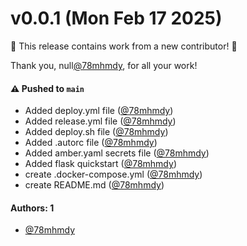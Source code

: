 # v0.0.1 (Mon Feb 17 2025)

:tada: This release contains work from a new contributor! :tada:

Thank you, null[@78mhmdy](https://github.com/78mhmdy), for all your work!

#### ⚠️ Pushed to `main`

- Added deploy.yml file ([@78mhmdy](https://github.com/78mhmdy))
- Added release.yml file ([@78mhmdy](https://github.com/78mhmdy))
- Added deploy.sh file ([@78mhmdy](https://github.com/78mhmdy))
- Added .autorc file ([@78mhmdy](https://github.com/78mhmdy))
- Added amber.yaml secrets file ([@78mhmdy](https://github.com/78mhmdy))
- Added flask quickstart ([@78mhmdy](https://github.com/78mhmdy))
- create .docker-compose.yml ([@78mhmdy](https://github.com/78mhmdy))
- create README.md ([@78mhmdy](https://github.com/78mhmdy))

#### Authors: 1

- [@78mhmdy](https://github.com/78mhmdy)
